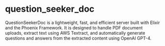 # question_seeker_doc
QuestionSeekerDoc is a lightweight, fast, and efficient server built with Elixir and the Phoenix Framework. It is designed to handle PDF document uploads, extract text using AWS Textract, and automatically generate questions and answers from the extracted content using OpenAI GPT-4.
